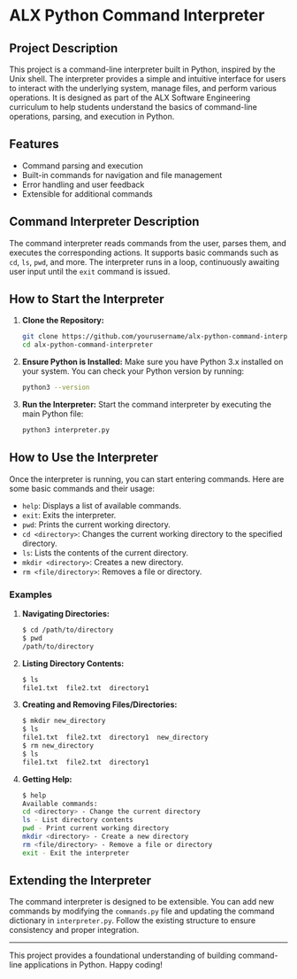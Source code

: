 # ALX Python Command Interpreter

## Project Description

This project is a command-line interpreter built in Python, inspired by the Unix shell. The interpreter provides a simple and intuitive interface for users to interact with the underlying system, manage files, and perform various operations. It is designed as part of the ALX Software Engineering curriculum to help students understand the basics of command-line operations, parsing, and execution in Python.

## Features

- Command parsing and execution
- Built-in commands for navigation and file management
- Error handling and user feedback
- Extensible for additional commands

## Command Interpreter Description

The command interpreter reads commands from the user, parses them, and executes the corresponding actions. It supports basic commands such as `cd`, `ls`, `pwd`, and more. The interpreter runs in a loop, continuously awaiting user input until the `exit` command is issued.

## How to Start the Interpreter

1. **Clone the Repository:**
   ```sh
   git clone https://github.com/yourusername/alx-python-command-interpreter.git
   cd alx-python-command-interpreter
   ```

2. **Ensure Python is Installed:**
   Make sure you have Python 3.x installed on your system. You can check your Python version by running:
   ```sh
   python3 --version
   ```

3. **Run the Interpreter:**
   Start the command interpreter by executing the main Python file:
   ```sh
   python3 interpreter.py
   ```

## How to Use the Interpreter

Once the interpreter is running, you can start entering commands. Here are some basic commands and their usage:

- `help`: Displays a list of available commands.
- `exit`: Exits the interpreter.
- `pwd`: Prints the current working directory.
- `cd <directory>`: Changes the current working directory to the specified directory.
- `ls`: Lists the contents of the current directory.
- `mkdir <directory>`: Creates a new directory.
- `rm <file/directory>`: Removes a file or directory.

### Examples

1. **Navigating Directories:**
   ```sh
   $ cd /path/to/directory
   $ pwd
   /path/to/directory
   ```

2. **Listing Directory Contents:**
   ```sh
   $ ls
   file1.txt  file2.txt  directory1
   ```

3. **Creating and Removing Files/Directories:**
   ```sh
   $ mkdir new_directory
   $ ls
   file1.txt  file2.txt  directory1  new_directory
   $ rm new_directory
   $ ls
   file1.txt  file2.txt  directory1
   ```

4. **Getting Help:**
   ```sh
   $ help
   Available commands:
   cd <directory> - Change the current directory
   ls - List directory contents
   pwd - Print current working directory
   mkdir <directory> - Create a new directory
   rm <file/directory> - Remove a file or directory
   exit - Exit the interpreter
   ```

## Extending the Interpreter

The command interpreter is designed to be extensible. You can add new commands by modifying the `commands.py` file and updating the command dictionary in `interpreter.py`. Follow the existing structure to ensure consistency and proper integration.

---

This project provides a foundational understanding of building command-line applications in Python. Happy coding!
